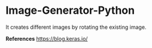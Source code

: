 # Image-Generator-Python
It creates different images by rotating the existing image.

<b>References</b>
  https://blog.keras.io/


